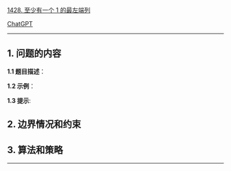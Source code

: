 [1428. 至少有一个 1 的最左端列](https://leetcode.cn/problems/leftmost-column-with-at-least-a-one)

[ChatGPT](chat.openai.com)

---

## 1. 问题的内容
**1.1 题目描述**：

**1.2 示例**：

**1.3 提示**:

## 2. 边界情况和约束


## 3. 算法和策略

---

